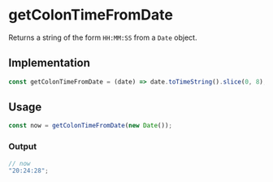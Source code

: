 # getColonTimeFromDate

Returns a string of the form `HH:MM:SS` from a `Date` object.

## Implementation

```javascript
const getColonTimeFromDate = (date) => date.toTimeString().slice(0, 8);
```

## Usage

```javascript
const now = getColonTimeFromDate(new Date());
```

### Output

```javascript
// now
"20:24:28";
```
